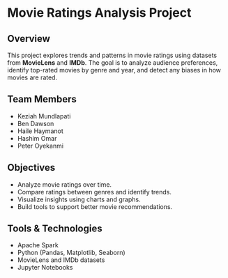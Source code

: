 # Movie Ratings Analysis Project

## Overview

This project explores trends and patterns in movie ratings using datasets from **MovieLens** and **IMDb**. The goal is to analyze audience preferences, identify top-rated movies by genre and year, and detect any biases in how movies are rated.

## Team Members
- Keziah Mundlapati
- Ben Dawson
- Haile Haymanot
- Hashim Omar
- Peter Oyekanmi

## Objectives

- Analyze movie ratings over time.
- Compare ratings between genres and identify trends.
- Visualize insights using charts and graphs.
- Build tools to support better movie recommendations.

## Tools & Technologies

- Apache Spark
- Python (Pandas, Matplotlib, Seaborn)
- MovieLens and IMDb datasets
- Jupyter Notebooks


